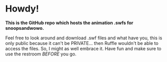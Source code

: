 # Howdy!

**This is the GitHub repo which hosts the animation .swfs for snoopsandwowo.**

Feel free to look around and download .swf files and what have you, this is only public because it can't be PRIVATE... then Ruffle wouldn't be able to access the files. So, I might as well embrace it. Have fun and make sure to use the restroom *BEFORE* you go.
